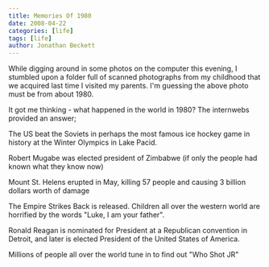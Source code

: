 ```yaml
---
title: Memories Of 1980
date: 2008-04-22
categories: [life]
tags: [life]
author: Jonathan Beckett
---
```


While digging around in some photos on the computer this evening, I stumbled upon a folder full of scanned photographs from my childhood that we acquired last time I visited my parents. I'm guessing the above photo must be from about 1980.

It got me thinking - what happened in the world in 1980? The internwebs provided an answer;

The US beat the Soviets in perhaps the most famous ice hockey game in history at the Winter Olympics in Lake Pacid.

Robert Mugabe was elected president of Zimbabwe (if only the people had known what they know now)

Mount St. Helens erupted in May, killing 57 people and causing 3 billion dollars worth of damage

The Empire Strikes Back is released. Children all over the western world are horrified by the words "Luke, I am your father".

Ronald Reagan is nominated for President at a Republican convention in Detroit, and later is elected President of the United States of America.

Millions of people all over the world tune in to find out "Who Shot JR"